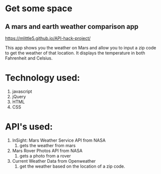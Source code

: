 <!-- TODO https://guides.github.com/features/mastering-markdown/ read this! -->

# Get some space 
## A mars and earth weather comparison app 

https://mlittle5.github.io/API-hack-project/


This app shows you the weather on Mars and allow you to input a zip code to get the weather of that location. It displays the temperature in both Fahrenheit and Celsius. 


# Technology used:
1. javascript
1. jQuery
1. HTML
1. CSS

# API's used:
1. InSight: Mars Weather Service API from NASA
    1. gets the weather from mars
1. Mars Rover Photos API from NASA 
    1. gets a photo from a rover
1. Current Weather Data from Openweather
    1. get the weather based on the location of a zip code. 
